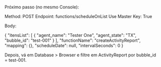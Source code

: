Próximo passo (no mesmo Console):

Method: POST
Endpoint: functions/scheduleOnList
Use Master Key: True

Body:

{
  "itensList": [
    { "agent_name": "Tester One", "agent_state": "TX", "bubble_id": "test-001" }
  ],
  "functionName": "createActivityReport",
  "mapping": {},
  "scheduleDate": null,
  "intervalSeconds": 0
}

Depois, vá em Database > Browser e filtre em ActivityReport por bubble_id = test-001.